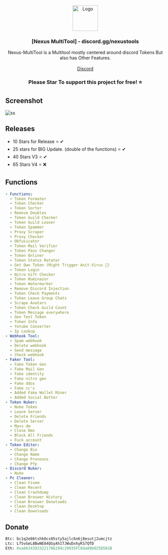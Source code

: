 <br/>
<p align="center">
  <a href="https://github.com/VatosV2/Nexus-MultiTool">
    <img src="https://cdn.discordapp.com/attachments/1209895707675205653/1209919950689411092/RmDJt7xVhNFTA6yvy3EWfsTbki45EeI67K93h75F_1.png?ex=660d96c3&is=65fb21c3&hm=d54c18d7e377b2a28c1439faf7bc7788998550612acc5e182dbaac9edbe25b8e&" alt="Logo" width="80" height="80">
  </a>

  <h3 align="center">[Nexus MultiTool] - discord.gg/nexustools</h3>

  <p align="center">
    Nexus-MultiTool is a Multitool mostly centered around discord Tokens But also has Other Features.
    <br/>
    <br/>
    <a href="https://discord.gg/twitchservice">Discord</a>
  </p>
</p>
<h3 align="center";">Please Star To support this project for free! ⭐</h3>




## Screenshot
![ss](https://cdn.discordapp.com/attachments/1207062501577990154/1213239706515542136/20240301_223248.png?ex=65f4c086&is=65e24b86&hm=ed8f7e14dfd6e15016658a032bd0b6501f4e536526a21a27dea6aa5c06321e6e&)

## Releases
- 10 Stars for Release ⭐ ✔
- 25 stars for BIG Update. (double of the functions) ⭐ ✔
- 40 Stars V3 ⭐️ ✔
- 65 Stars V4 ⭐️ ❌
## Functions
```yaml
- Functions:
  - Token Formater
  - Token Checker
  - Token Sorter
  - Remove Doubles
  - Token Guild Checker
  - Token Guild Leaver
  - Token Spammer
  - Proxy Scraper
  - Proxy Checker
  - Obfusicator 
  - Token Mail Verifier
  - Token Pass Changer
  - Token Onliner
  - Token Status Rotater
  - Get Own Token (Might Trigger Anit-Virus 🔴)
  - Token Login
  - Nitro Gift Checker
  - Token Huminazor
  - Token Watermarker
  - Remove Discord Injection
  - Token Check Payments
  - Token Leave Group Chats
  - Scrape Avatars
  - Token Check Guild Count
  - Token Message everywhere
  - Gen Test Token
  - Token Info
  - Yotube Converter
  - Ip Lookup
- Webhook Tool:
  - Spam webhook
  - Delete webhook
  - Send message
  - Check webhook
- Faker Tool:
  - Fake Token Gen
  - Fake Mail Gen
  - Fake identity 
  - Fake nitro gen
  - Fake ddos
  - Fake cc's
  - Added Fake Wallet Miner
  - Added Social Botter
- Token Nuker:
  - Nuke Token
  - Leave Server
  - Delete Friends
  - Delete Server
  - Mass dm
  - Close Dms
  - Block All Friends
  - Fuck account
- Token Editor:
  - Change Bio
  - Change Name
  - Change Pronouns
  - Change Pfp
- Discord Nuker:
  - Nuke
- Pc Cleaner:
  - Clean Fivem
  - Clean Recent
  - Clean Crashdump
  - Clean Broswer History
  - Clean Broswer Donwloads
  - Clean Desktop
  - Clean Downloads
```

## Donate
```py
Btc: bc1q2e86tshk0cs05sty5ajlc6n6j8esutj2umcjtz
Ltc: Lf5vGeL8BwNE84QGyAh1TJWuDxhyKS7QTD
Eth: 0xa66343933221706294c29935FC8da88b025D501B
```
